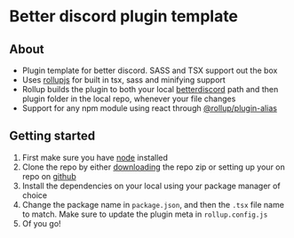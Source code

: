 # Better discord plugin template

## About

-   Plugin template for better discord. SASS and TSX support out the box
-   Uses [rollupjs](https://rollupjs.org/guide/en/) for built in tsx, sass and minifying support
-   Rollup builds the plugin to both your local [betterdiscord](https://betterdiscord.app) path and then plugin folder in the local repo, whenever your file changes
-   Support for any npm module using react through [@rollup/plugin-alias](https://www.npmjs.com/package/@rollup/plugin-alias)

## Getting started

1. First make sure you have [node](https://nodejs.org/en/) installed
2. Clone the repo by either [downloading](https://github.com/chazzox/plugin-template/archive/refs/heads/main.zip) the repo zip or setting up your on repo on [github](https://github.com/)
3. Install the dependencies on your local using your package manager of choice
4. Change the package name in `package.json`, and then the `.tsx` file name to match. Make sure to update the plugin meta in `rollup.config.js`
5. Of you go!
